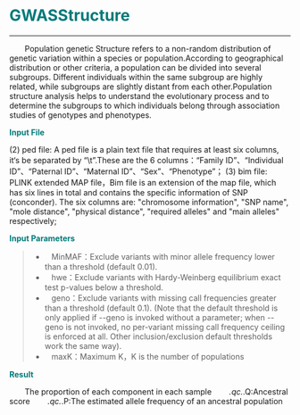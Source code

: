 # <font color="#007979">GWASStructure</font>


---

&#160; &#160; &#160; &#160;Population genetic Structure refers to a non-random distribution of genetic variation within a species or population.According to geographical distribution or other criteria, a population can be divided into several subgroups. Different individuals within the same subgroup are highly related, while subgroups are slightly distant from each other.Population structure analysis helps to understand the evolutionary process and to determine the subgroups to which individuals belong through association studies of genotypes and phenotypes.

**<font color="#007979">Input File</font>**

(2) ped file: A ped file is a plain text file that requires at least six columns, it‘s be separated by “\t”.These are the 6 columns：“Family ID”、“Individual ID”、“Paternal ID”、“Maternal ID”、“Sex”、“Phenotype”；
(3) bim file: PLINK extended MAP file，Bim file is an extension of the map file, which has six lines in total and contains the specific information of SNP (conconder). The six columns are: "chromosome information", "SNP name", "mole distance", "physical distance", "required alleles" and "main alleles" respectively;

**<font color="#007979">Input Parameters</font>**

> * &#160; &#160;<label id='minMAF'>MinMAF：</label>Exclude variants with minor allele frequency lower than a threshold (default 0.01).
> * &#160; &#160;<label id='hwe'>hwe：</label>Exclude variants with Hardy-Weinberg equilibrium exact test p-values below a threshold.
> * &#160; &#160;<label id='geno'>geno：</label>Exclude variants with missing call frequencies greater than a threshold (default 0.1).  (Note that the default threshold is only applied if --geno is invoked without a parameter; when --geno is not invoked, no per-variant missing call frequency ceiling is enforced at all.  Other inclusion/exclusion default thresholds work the same way).
> * &#160; &#160;<label id='maxK'>maxK：</label>Maximum K，K is the number of populations

**<font color="#007979">Result</font>**

&#160; &#160; &#160; &#160;The proportion of each component in each sample
&#160; &#160; &#160; &#160;*.qc.*.Q:Ancestral score
&#160; &#160; &#160; &#160;*.qc.*.P:The estimated allele frequency of an ancestral population